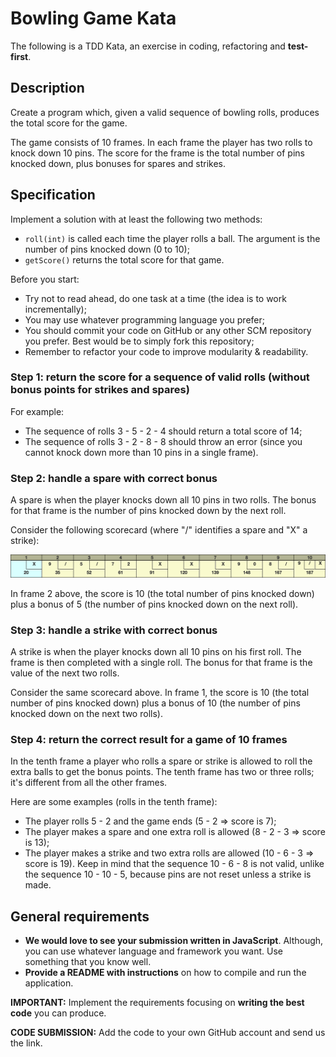 # Bowling Game Kata
The following is a TDD Kata, an exercise in coding, refactoring and **test-first**.

## Description
Create a program which, given a valid sequence of bowling rolls, produces the total score for the game.

The game consists of 10 frames. In each frame the player has two rolls to knock down 10 pins. The score for the frame is the total number of pins knocked down, plus bonuses for spares and strikes.

## Specification
Implement a solution with at least the following two methods:

* `roll(int)` is called each time the player rolls a ball. The argument is the number of pins knocked down (0 to 10);
* `getScore()` returns the total score for that game.

Before you start:
* Try not to read ahead, do one task at a time (the idea is to work incrementally);
* You may use whatever programming language you prefer;
* You should commit your code on GitHub or any other SCM repository you prefer. Best would be to simply fork this repository;
* Remember to refactor your code to improve modularity & readability.

### Step 1: return the score for a sequence of valid rolls (without bonus points for strikes and spares)
For example:
* The sequence of rolls 3 - 5 - 2 - 4 should return a total score of 14;
* The sequence of rolls 3 - 2 - 8 - 8 should throw an error (since you cannot knock down more than 10 pins in a single frame).

### Step 2: handle a spare with correct bonus
A spare is when the player knocks down all 10 pins in two rolls. The bonus for that frame is the number of pins knocked down by the next roll.

Consider the following scorecard (where "/" identifies a spare and "X" a strike):

![Scorecard](scorecard.png)

In frame 2 above, the score is 10 (the total number of pins knocked down) plus a bonus of 5 (the number of pins knocked down on the next roll).

### Step 3: handle a strike with correct bonus
A strike is when the player knocks down all 10 pins on his first roll. The frame is then completed with a single roll. The bonus for that frame is the value of the next two rolls.

Consider the same scorecard above. In frame 1, the score is 10 (the total number of pins knocked down) plus a bonus of 10 (the number of pins knocked down on the next two rolls).

### Step 4: return the correct result for a game of 10 frames
In the tenth frame a player who rolls a spare or strike is allowed to roll the extra balls to get the bonus points. The tenth frame has two or three rolls; it's different from all the other frames.

Here are some examples (rolls in the tenth frame):
* The player rolls 5 - 2 and the game ends (5 - 2 => score is 7);
* The player makes a spare and one extra roll is allowed (8 - 2 - 3 => score is 13);
* The player makes a strike and two extra rolls are allowed (10 - 6 - 3 => score is 19). Keep in mind that the sequence 10 - 6 - 8 is not valid, unlike the sequence 10 - 10 - 5, because pins are not reset unless a strike is made. 

## General requirements
- **We would love to see your submission written in JavaScript**. Although, you can use whatever language and framework you want. Use something that you know well.
- **Provide a README with instructions** on how to compile and run the application.

**IMPORTANT:** Implement the requirements focusing on **writing the best code** you can produce. 

**CODE SUBMISSION:** Add the code to your own GitHub account and send us the link.

